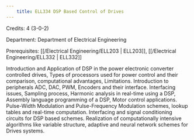 ```yaml
---
    title: ELL334 DSP Based Control of Drives
---
```

Credits: 4 (3-0-2)

Department: Department of Electrical Engineering

Prerequisites: [[/Electrical Engineering/ELL203 | ELL203]], [[/Electrical Engineering/ELL332 | ELL332]]

Introduction and Application of DSP in the power electronic converter controlled drives, Types of processors used for power control and their comparison, computational advantages, Limitations. Introduction to peripherals ADC, DAC, PWM, Encoders and their interface. Interfacing issues, Sampling process, Harmonic analysis in real-time using a DSP, Assembly language programming of a DSP, Motor control applications. Pulse-Width Modulation and Pulse-Frequency Modulation schemes, lookup tables and real-time computation. Interfacing and signal conditioning circuits for DSP based schemes. Realization of computationally intensive algorithms like variable structure, adaptive and neural network schemes for Drives systems.